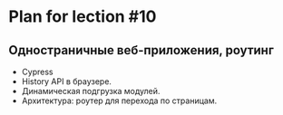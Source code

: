 # Plan for lection #10

## Одностраничные веб-приложения, роутинг

* Cypress
* History API в браузере.
* Динамическая подгрузка модулей.
* Архитектура: роутер для перехода по страницам.

 